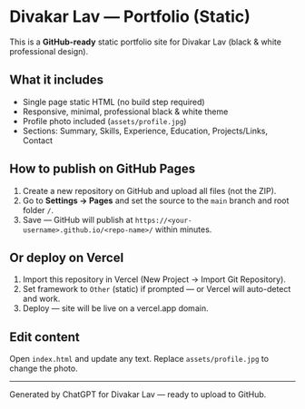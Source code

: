 # Divakar Lav — Portfolio (Static)
This is a **GitHub-ready** static portfolio site for Divakar Lav (black & white professional design).

## What it includes
- Single page static HTML (no build step required)
- Responsive, minimal, professional black & white theme
- Profile photo included (`assets/profile.jpg`)
- Sections: Summary, Skills, Experience, Education, Projects/Links, Contact

## How to publish on GitHub Pages
1. Create a new repository on GitHub and upload all files (not the ZIP).
2. Go to **Settings → Pages** and set the source to the `main` branch and root folder `/`.
3. Save — GitHub will publish at `https://<your-username>.github.io/<repo-name>/` within minutes.

## Or deploy on Vercel
1. Import this repository in Vercel (New Project → Import Git Repository).
2. Set framework to `Other` (static) if prompted — or Vercel will auto-detect and work.
3. Deploy — site will be live on a vercel.app domain.

## Edit content
Open `index.html` and update any text. Replace `assets/profile.jpg` to change the photo.

---
Generated by ChatGPT for Divakar Lav — ready to upload to GitHub.
